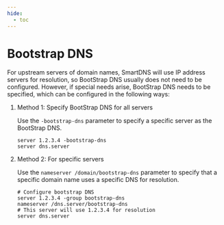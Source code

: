 ```yaml
---
hide:
  - toc
---
```


# Bootstrap DNS

For upstream servers of domain names, SmartDNS will use IP address servers for resolution, so BootStrap DNS usually does not need to be configured. However, if special needs arise, BootStrap DNS needs to be specified, which can be configured in the following ways:

1. Method 1: Specify BootStrap DNS for all servers

    Use the `-bootstrap-dns` parameter to specify a specific server as the BootStrap DNS.

    ```shell
    server 1.2.3.4 -bootstrap-dns
    server dns.server
    ```

1. Method 2: For specific servers

    Use the `nameserver /domain/bootstrap-dns` parameter to specify that a specific domain name uses a specific DNS for resolution.

    ```shell
    # Configure bootstrap DNS
    server 1.2.3.4 -group bootstrap-dns
    nameserver /dns.server/bootstrap-dns
    # This server will use 1.2.3.4 for resolution
    server dns.server
    ```
